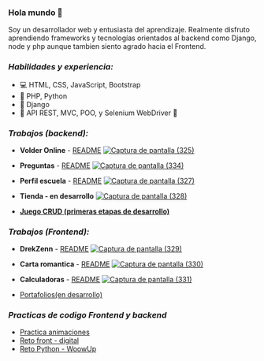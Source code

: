 
### Hola mundo 👋


Soy un desarrollador web y entusiasta del aprendizaje. Realmente disfruto aprendiendo frameworks y tecnologías orientados al backend como Django, node y php aunque tambien siento agrado hacia el Frontend.

### **_Habilidades y experiencia:_**
- 💻 HTML, CSS, JavaScript, Bootstrap
- 🐍 PHP, Python
- 🔨 Django
- 🔨 API REST, MVC, POO, y Selenium WebDriver 🔨

### **_Trabajos (backend):_**
- **Volder Online** - [README](https://github.com/LuOfLuck/volder#readme)
 [![Captura de pantalla (325)](https://user-images.githubusercontent.com/77320589/119204253-5d07ee80-ba6b-11eb-957a-3dbdb4ef4ceb.png)](https://luofluck.pythonanywhere.com/)


- **Preguntas** - [README](https://github.com/LuOfLuck/preguntas#readme)
  [![Captura de pantalla (334)](https://user-images.githubusercontent.com/77320589/119210153-3b196680-ba81-11eb-91e4-3b6991119e0e.png)](http://luofluck.epizy.com/preguntas/)


- **Perfil escuela** - [README](https://github.com/LuOfLuck/perfil-sholl#readme)
  [![Captura de pantalla (327)](https://user-images.githubusercontent.com/77320589/119204548-18308780-ba6c-11eb-9b62-ffc877eccf48.png)](https://luofluckv2.pythonanywhere.com/)


- **Tienda - en desarrollo**
[![Captura de pantalla (328)](https://user-images.githubusercontent.com/77320589/119205573-f258b200-ba6e-11eb-904f-52b869b311e8.png)](https://luofluck2.pythonanywhere.com/)


- [**Juego CRUD (primeras etapas de desarrollo)**](http://luofluck.epizy.com/poo3/formulario.php)


### **_Trabajos (Frontend):_**
- **DrekZenn** - [README](https://github.com/LuOfLuck/drekzenn#readme)
  [![Captura de pantalla (329)](https://user-images.githubusercontent.com/77320589/119204776-c805f500-ba6c-11eb-8f8a-ed9ddc8f8e1e.png)](https://luofluck.github.io/drekzenn/)
  
  
- **Carta romantica** - [README](https://github.com/LuOfLuck/carta-romantica)
  [![Captura de pantalla (330)](https://user-images.githubusercontent.com/77320589/119204838-f84d9380-ba6c-11eb-89a1-6d864e0a959a.png)](https://luofluck.github.io/carta-romantica/)
  
  
- **Calculadoras** - [README](https://github.com/LuOfLuck/calculadoras#readme)
  [![Captura de pantalla (331)](https://user-images.githubusercontent.com/77320589/119205835-c8ec5600-ba6f-11eb-9832-4940e935ddc4.png)](http://luofluck.epizy.com/calculadora/)
  
  
- [Portafolios(en desarrollo)](https://luofluck.github.io/)



### **_Practicas de codigo Frontend y backend_**

- [Practica animaciones](https://luofluck.github.io/animaciones/)
- [Reto front - digital](https://github.com/LuOfLuck/md-digital-front)
- [Reto Python - WoowUp](https://github.com/LuOfLuck/WoowUp-challenge)
